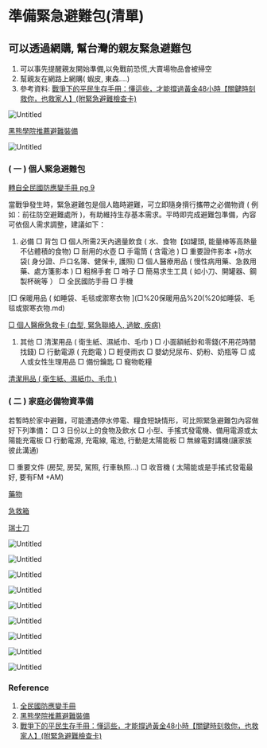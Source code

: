 # 準備緊急避難包(清單)

## 可以透過網購, 幫台灣的親友緊急避難包

1. 可以事先提醒親友開始準備,以免戰前恐慌,大賣場物品會被掃空
2. 幫親友在網路上網購( 蝦皮, 東森….) 
3. 參考資料: [戰爭下的平民生存手冊：懂這些，才能撐過黃金48小時【關鍵時刻救你，也救家人】(附緊急避難檢查卡)](https://www.books.com.tw/products/0010954819)

![Untitled](Untitled.png)

[黑熊學院推薦避難裝備](https://kuma-academy.org/events-article-evacuation-planning/)

![Untitled](Untitled%201.png)

### ( 一 ) 個人緊急避難包

[轉自全民國防應變手冊 pg 9](https://aodm.mnd.gov.tw/UFile/down/69_2023061309580101_%E5%85%A8%E6%B0%91%E5%9C%8B%E9%98%B2%E6%87%89%E8%AE%8A%E6%89%8B%E5%86%8A.pdf)

當戰爭發生時，緊急避難包是個人臨時避難，可立即隨身揹行攜帶之必備物資 ( 例如：前往防空避難處所 )，有助維持生存基本需求。平時即完成避難包準備，內容可依個人需求調整，建議如下：

1. 必備
□  背包
□  個人所需2天內適量飲食 ( 水、食物【如罐頭, 能量棒等高熱量不佔體積的食物)
□ 耐用的水壺 
□ 手電筒 ( 含電池 )
□ 重要證件影本 +防水袋( 身分證、戶口名簿、健保卡, 護照)
□ 個人醫療用品 ( 慢性病用藥、急救用藥、處方箋影本 )
□ 粗棉手套
□ 哨子
□ 簡易求生工具 ( 如小刀、開罐器、鋼製杯碗等 ）
□ 全民國防手冊
□ 手機

[□ 保暖用品 ( 如睡袋、毛毯或禦寒衣物 ](□%20保暖用品%20(%20如睡袋、毛毯或禦寒衣物.md)

[□ 個人醫療急救卡 (血型, 緊急聯絡人, 過敏, 疾病)](□%20個人醫療急救卡%20血型緊急聯絡人過敏疾病/index.md)

1. 其他
□ 清潔用品 ( 衛生紙、濕紙巾、毛巾 )
□ 小面額紙鈔和零錢(不用花時間找錢)
□ 行動電源 ( 充飽電 )
□ 輕便雨衣
□ 嬰幼兒尿布、奶粉、奶瓶等
□ 成人或女性生理用品
□ 備份鑰匙
□ 寵物乾糧

[清潔用品 ( 衛生紙、濕紙巾、毛巾 )](清潔用品衛生紙濕紙巾毛巾/index.md)

### ( 二 ) 家庭必備物資準備

若暫時於家中避難，可能遭遇停水停電、糧食短缺情形，可比照緊急避難包內容做好下列準備：
□ 3 日份以上的食物及飲水
□ 小型、手搖式發電機、備用電源或太陽能充電板
□ 行動電源, 充電線, 電池, 行動是太陽能板
□ 無線電對講機(讓家族彼此溝通)

□ 重要文件 (房契, 房契, 駕照, 行車執照…)
□ 收音機 ( 太陽能或是手搖式發電最好, 要有FM +AM)

[藥物](藥物/index.md)

[急救箱](急救箱/index.md)

[瑞士刀](瑞士刀/index.md)

![Untitled](Untitled%202.png)

![Untitled](Untitled%203.png)

![Untitled](Untitled%204.png)

![Untitled](Untitled%205.png)

![Untitled](Untitled%206.png)

![Untitled](Untitled%207.png)

![Untitled](Untitled%208.png)

![Untitled](Untitled%209.png)

![Untitled](Untitled%2010.png)

### Reference

1. [全民國防應變手冊](https://aodm.mnd.gov.tw/UFile/down/69_2023061309580101_%E5%85%A8%E6%B0%91%E5%9C%8B%E9%98%B2%E6%87%89%E8%AE%8A%E6%89%8B%E5%86%8A.pdf) 
2. [黑熊學院推薦避難裝備](https://kuma-academy.org/events-article-evacuation-planning/)
3. [戰爭下的平民生存手冊：懂這些，才能撐過黃金48小時【關鍵時刻救你，也救家人】(附緊急避難檢查卡)](https://www.books.com.tw/products/0010954819)
